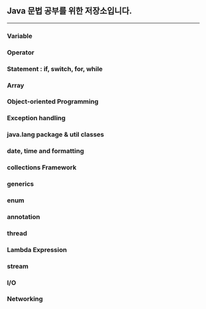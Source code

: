 ## Java 문법 공부를 위한 저장소입니다.

---

### Variable

### Operator

### Statement : if, switch, for, while

### Array

### Object-oriented Programming

### Exception handling

### java.lang package & util classes

### date, time and formatting

### collections Framework

### generics

### enum

### annotation

### thread

### Lambda Expression

### stream

### I/O

### Networking



